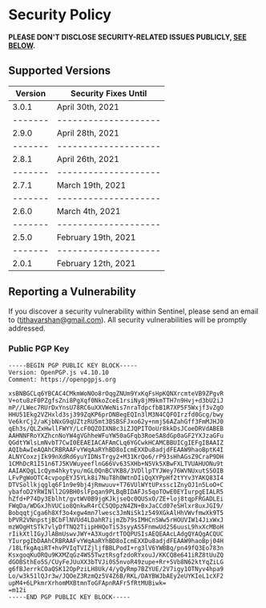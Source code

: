 # Security Policy

**PLEASE DON'T DISCLOSE SECURITY-RELATED ISSUES PUBLICLY, [SEE BELOW](#reporting-a-vulnerability).**

## Supported Versions

| Version | Security Fixes Until |
| ------- | -------------------- |
| 3.0.1   | April 30th, 2021     |
| ------- | -------------------- |
| 2.9.0   | April 28th, 2021     |
| ------- | -------------------- |
| 2.8.1   | April 26th, 2021     |
| ------- | -------------------- |
| 2.7.1   | March 19th, 2021     |
| ------- | -------------------- |
| 2.6.0   | March 4th, 2021      |
| ------- | -------------------- |
| 2.5.0   | February 19th, 2021  |
| ------- | -------------------- |
| 2.0.1   | February 12th, 2021  |

## Reporting a Vulnerability

If you discover a security vulnerability within Sentinel, please send an email to <Thavarshan Thayananthajothy> (tjthavarshan@gmail.com). All security vulnerabilities will be promptly addressed.

### Public PGP Key

```
-----BEGIN PGP PUBLIC KEY BLOCK-----
Version: OpenPGP.js v4.10.10
Comment: https://openpgpjs.org

xsBNBGCLq6YBCAC4CMkmWoNOo8rOqgZNUm9YxKqFsHpKQNXrcmteVB9ZPgvR
V+otu8zF0PZgfsZni8PgXqf0NkoZceE1rsiNy8jM9kmTTH7n9Hvj+d3bU2iJ
mP//LWec7RUrDxYnsU78RC6uXXVWeNis7nraTdpcfbB1R7XP5F5Wxjf3vZgO
HHU51Ekg2VZHxld3sj399ZqKP6prDNBegEQIn3lM3N4CQFOIrzfd0Gcg/bwy
Ve6krCj2/aKjbNxG9qUZtzRU5mt3BSBSFJxo62y+nmj56AZahGff3FmMJHJ0
qEh3s/QLZxHwllFWYY/LcF0QZOIXN8c3iZJQPITOoUr8kkDsJCoeDRVdABEB
AAHNNFRoYXZhcnNoYW4gVGhheWFuYW50aGFqb3RoeSA8dGp0aGF2YXJzaGFu
QGdtYWlsLmNvbT7CwI0EEAEIACAFAmCLq6YGCwkHCAMCBBUICgIEFgIBAAIZ
AQIbAwIeAQAhCRBRAAFvYWqAaRYhBD8oIcmEXXDu8adjdFEAAW9haoBptK4I
ALNYCoxzjIk99nXdRd6yuYIDNsTrgy2+M31KrQo6/rP93sHhAGsZ9CraP9DH
1CMhDcR1I51n6TJ5KVWuyeeflnG66Vv63SXHb+N5Vk5XBwFXLTVUAHUONu9t
AAIAKQgL1cQym4hkytyu/mGL0QnBCVKB8/3VDllpTYJWey76WVNUxutS5OIB
LFvPgWoOTC4cvpopEYJ5YLk8i7NuT8h0WtnDIiQqXYPpHf2tYYv3YAKQ83I4
DTVSollkjqglq6F1n9e9bj4jRmwuuv+T76VUlWYtUPxssc1ZnyOJ1n5LoO+C
ybafoD2YRWINll2G9BH0slFpqan9PLBqBIDAFJs5qoTOwE0EYIurpgEIALR5
hZfd+P74Dy3Eblht/gvtWV0B9jgKJkjseQc0QUSxO/ZE+loj8tqpFRGADLEi
FWqDa/WDGxJhVUCio8QnkwR4rCC5QOpzN4ZN+BxJaCCd07eSHlxr8uxJGI9/
BobqqtjCga6h8Xf3o4xgw4mn7lwesc3JmNiSk1z549XGkAlHhVWvfmwXk9T5
bPVR2VNnpstjBCbFlNVUd4LDahR7ijmZb79sIMHCnSWw5rHOUVIW14JixWxJ
mzWOgHtSTk7vlyDfTNQ2TiipHHQoTiS3syyAS5FnmwUd2S6uusL9hxXcMBoH
rIikXtlIGyJlABmUswvJWY+A3XugdrtTOQPUSIsAEQEAAcLAdgQYAQgACQUC
YIurpgIbDAAhCRBRAAFvYWqAaRYhBD8oIcmEXXDu8adjdFEAAW9haoBpj04H
/18LfkgAqiRT+hvPVIqTVIZjljfBBLPodI+rg3lV6YWBBq/pn49fQ3Eo783n
KsxgoqKuORQu9KXMZqGz4WS5TwztRsgfzdoRYxouJ/KKCQ8e641iRZ8tUuZQ
dGOBSthEo5S/CUyFeJUuXX3bTVJi0S5nvoR49zupe+Rr+5Vb8N62ktYqZiLG
g6fBJerrkCOaQSK12OpPziLH8Uk/4/yQyRmp7BZYUE/2V7igy1OTNyv4hpa9
Lo/w3k51lQJr3w/JQOeZ3RzmQz5V4Z6B/RKL/DAYBWJbAEy2eUYKIeL1cXF2
upM4+6LPkmrXrhomMXBtmnToGFApnRAFr5fRtMUBiwk=
=m12i
-----END PGP PUBLIC KEY BLOCK-----
```
